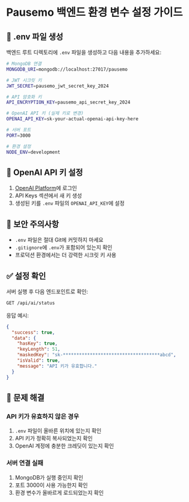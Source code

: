 # Pausemo 백엔드 환경 변수 설정 가이드

## 📁 .env 파일 생성

백엔드 루트 디렉토리에 `.env` 파일을 생성하고 다음 내용을 추가하세요:

```bash
# MongoDB 연결
MONGODB_URI=mongodb://localhost:27017/pausemo

# JWT 시크릿 키
JWT_SECRET=pausemo_jwt_secret_key_2024

# API 암호화 키
API_ENCRYPTION_KEY=pausemo_api_secret_key_2024

# OpenAI API 키 (실제 키로 변경)
OPENAI_API_KEY=sk-your-actual-openai-api-key-here

# 서버 포트
PORT=3000

# 환경 설정
NODE_ENV=development
```

## 🔑 OpenAI API 키 설정

1. [OpenAI Platform](https://platform.openai.com/)에 로그인
2. API Keys 섹션에서 새 키 생성
3. 생성된 키를 `.env` 파일의 `OPENAI_API_KEY`에 설정

## 🚨 보안 주의사항

- `.env` 파일은 절대 Git에 커밋하지 마세요
- `.gitignore`에 `.env`가 포함되어 있는지 확인
- 프로덕션 환경에서는 더 강력한 시크릿 키 사용

## ✅ 설정 확인

서버 실행 후 다음 엔드포인트로 확인:

```bash
GET /api/ai/status
```

응답 예시:
```json
{
  "success": true,
  "data": {
    "hasKey": true,
    "keyLength": 51,
    "maskedKey": "sk-************************************abcd",
    "isValid": true,
    "message": "API 키가 유효합니다."
  }
}
```

## 🔧 문제 해결

### API 키가 유효하지 않은 경우
1. `.env` 파일이 올바른 위치에 있는지 확인
2. API 키가 정확히 복사되었는지 확인
3. OpenAI 계정에 충분한 크레딧이 있는지 확인

### 서버 연결 실패
1. MongoDB가 실행 중인지 확인
2. 포트 3000이 사용 가능한지 확인
3. 환경 변수가 올바르게 로드되었는지 확인
